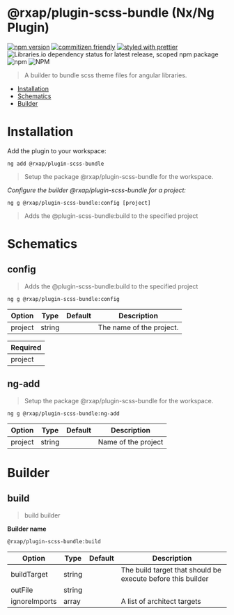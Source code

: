 @rxap/plugin-scss-bundle (Nx/Ng Plugin)
======

[![npm version](https://img.shields.io/npm/v/@rxap/plugin-scss-bundle?style=flat-square)](https://www.npmjs.com/package/@rxap/plugin-scss-bundle)
[![commitizen friendly](https://img.shields.io/badge/commitizen-friendly-brightgreen.svg?style=flat-square)](https://commitizen.github.io/cz-cli/)
[![styled with prettier](https://img.shields.io/badge/styled_with-prettier-ff69b4.svg?style=flat-square)](https://github.com/prettier/prettier)
![Libraries.io dependency status for latest release, scoped npm package](https://img.shields.io/librariesio/release/npm/@rxap/plugin-scss-bundle)
![npm](https://img.shields.io/npm/dm/@rxap/plugin-scss-bundle)
![NPM](https://img.shields.io/npm/l/@rxap/plugin-scss-bundle)

> A builder to bundle scss theme files for angular libraries.

- [Installation](#installation)
- [Schematics](#schematics)
- [Builder](#builder)

# Installation

Add the plugin to your workspace:

```
ng add @rxap/plugin-scss-bundle
```

> Setup the package @rxap/plugin-scss-bundle for the workspace.


*Configure the builder @rxap/plugin-scss-bundle for a project:*

```
ng g @rxap/plugin-scss-bundle:config [project]
```

> Adds the @plugin-scss-bundle:build to the specified project

# Schematics

## config
> Adds the @plugin-scss-bundle:build to the specified project

```
ng g @rxap/plugin-scss-bundle:config
```

Option | Type | Default | Description
--- | --- | --- | ---
project | string |  | The name of the project.

| Required |
| --- |
| project |

## ng-add
> Setup the package @rxap/plugin-scss-bundle for the workspace.

```
ng g @rxap/plugin-scss-bundle:ng-add
```

Option | Type | Default | Description
--- | --- | --- | ---
project | string |  | Name of the project

# Builder

## build
> build builder

**Builder name**
```
@rxap/plugin-scss-bundle:build
```

Option | Type | Default | Description
--- | --- | --- | ---
buildTarget | string |  | The build target that should be execute before this builder
outFile | string |  | 
ignoreImports | array |  | A list of architect targets
